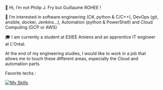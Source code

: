 👋 Hi, I’m not Philip J. Fry but Guillaume ROHEE ! 

👀 I’m interested in software engineering (C#, python & C/C++), DevOps (git, ansible, docker, Jenkins...), Automation (python & PowerShell) and Cloud Computing (GCP or AWS)

🎓 I am currently a student at ESIEE Amiens and an apprentice IT engineer at L'Oréal.

At the end of my engineering studies, I would like to work in a job that allows me to touch these different areas, especially the Cloud and automation parts. 

Favorite techs : 

[![My Skills](https://skillicons.dev/icons?i=py,c,cs,docker,linux)](https://skillicons.dev)

<!---
Guigui0812/Guigui0812 is a ✨ special ✨ repository because its `README.md` (this file) appears on your GitHub profile.
You can click the Preview link to take a look at your changes.
--->

